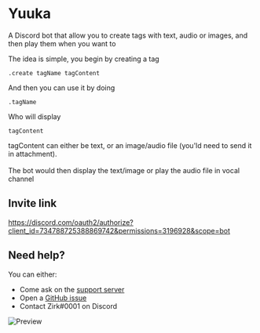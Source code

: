 # Yuuka
A Discord bot that allow you to create tags with text, audio or images, and then play them when you want to

The idea is simple, you begin by creating a tag
```
.create tagName tagContent
```
And then you can use it by doing
```
.tagName
```
Who will display
```
tagContent
```

tagContent can either be text, or an image/audio file (you'ld need to send it in attachment).
<br/>
<br/>
The bot would then display the text/image or play the audio file in vocal channel

## Invite link
https://discord.com/oauth2/authorize?client_id=734788725388869742&permissions=3196928&scope=bot

## Need help?
You can either:
 - Come ask on the [support server](https://discordapp.com/invite/H6wMRYV)
 - Open a [GitHub issue](https://github.com/Xwilarg/Yuuka/issues)
 - Contact Zirk#0001 on Discord

![Preview](Preview/Roomba.png)
